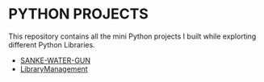 # PYTHON PROJECTS
This repository contains all the mini Python projects I built while explorting different Python Libraries.
* [SANKE-WATER-GUN](/SNAKE-WATER-GUN.py)
* [LibraryManagement](/LibraryManagement.py)

